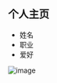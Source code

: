 ## 个人主页
* 姓名
* 职业
* 爱好

![image](ttps://tp.jializyw.com/upload/vod/20210809-1/5bfe17e416f2ce64a21fd351a17753f5.jpg)
